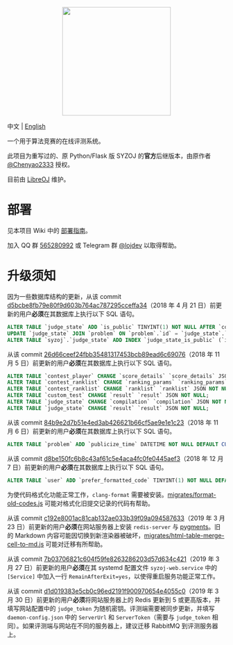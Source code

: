 <p align="center"><img src="static/self/syzoj.svg" width="250"></p>

中文 | [English](README.en.md)

一个用于算法竞赛的在线评测系统。

此项目为重写过的、原 Python/Flask 版 SYZOJ 的**官方**后继版本，由原作者 [@Chenyao2333](https://github.com/Chenyao2333) 授权。

目前由 [LibreOJ](https://loj.ac) 维护。

# 部署
见本项目 Wiki 中的 [部署指南](https://github.com/syzoj/syzoj/wiki/%E9%83%A8%E7%BD%B2%E6%8C%87%E5%8D%97)。

加入 QQ 群 [565280992](https://jq.qq.com/?_wv=1027&k=5JQZWwd) 或 Telegram 群 [@lojdev](https://t.me/lojdev) 以取得帮助。

# 升级须知
因为一些数据库结构的更新，从该 commit [d5bcbe8fb79e80f9d603b764ac787295cceffa34](https://github.com/syzoj/syzoj/commit/d5bcbe8fb79e80f9d603b764ac787295cceffa34)（2018 年 4 月 21 日）前更新的用户**必须**在其数据库上执行以下 SQL 语句。

```sql
ALTER TABLE `judge_state` ADD `is_public` TINYINT(1) NOT NULL AFTER `compilation`;
UPDATE `judge_state` JOIN `problem` ON `problem`.`id` = `judge_state`.`problem_id` SET `judge_state`.`is_public` = `problem`.`is_public`;
ALTER TABLE `syzoj`.`judge_state` ADD INDEX `judge_state_is_public` (`id`, `is_public`, `type_info`, `type`);
```

从该 commit [26d66ceef24fbb35481317453bcb89ead6c69076](https://github.com/syzoj/syzoj/commit/26d66ceef24fbb35481317453bcb89ead6c69076)（2018 年 11 月 5 日）前更新的用户**必须**在其数据库上执行以下 SQL 语句。

```sql
ALTER TABLE `contest_player` CHANGE `score_details` `score_details` JSON NOT NULL;
ALTER TABLE `contest_ranklist` CHANGE `ranking_params` `ranking_params` JSON NOT NULL;
ALTER TABLE `contest_ranklist` CHANGE `ranklist` `ranklist` JSON NOT NULL;
ALTER TABLE `custom_test` CHANGE `result` `result` JSON NOT NULL;
ALTER TABLE `judge_state` CHANGE `compilation` `compilation` JSON NOT NULL;
ALTER TABLE `judge_state` CHANGE `result` `result` JSON NOT NULL;
```

从该 commit [84b9e2d7b51e4ed3ab426621b66cf5ae9e1e1c23](https://github.com/syzoj/syzoj/commit/84b9e2d7b51e4ed3ab426621b66cf5ae9e1e1c23)（2018 年 11 月 6 日）前更新的用户**必须**在其数据库上执行以下 SQL 语句。

```sql
ALTER TABLE `problem` ADD `publicize_time` DATETIME NOT NULL DEFAULT CURRENT_TIMESTAMP AFTER `type`;
```

从该 commit [d8be150fc6b8c43af61c5e4aca4fc0fe0445aef3](https://github.com/syzoj/syzoj/commit/d8be150fc6b8c43af61c5e4aca4fc0fe0445aef3)（2018 年 12 月 7 日）前更新的用户**必须**在其数据库上执行以下 SQL 语句。

```sql
ALTER TABLE `user` ADD `prefer_formatted_code` TINYINT(1) NOT NULL DEFAULT 1 AFTER `public_email`;
```

为使代码格式化功能正常工作，`clang-format` 需要被安装。[migrates/format-old-codes.js](migrates/format-old-codes.js) 可能对格式化旧提交记录的代码有帮助。

从该 commit [c192e8001ac81cab132ae033b39f09a094587633](https://github.com/syzoj/syzoj/commit/c192e8001ac81cab132ae033b39f09a094587633)（2019 年 3 月 23 日）前更新的用户**必须**在网站服务器上安装 `redis-server` 与 [pygments](http://pygments.org/)。旧的 Markdown 内容可能因切换到新渲染器被破坏，[migrates/html-table-merge-cell-to-md.js](migrates/html-table-merge-cell-to-md.js) 可能对迁移有所帮助。

从该 commit [7b03706821c604f59fe8263286203d57d634c421](https://github.com/syzoj/syzoj/commit/7b03706821c604f59fe8263286203d57d634c421)（2019 年 3 月 27 日）前更新的用户**必须**在其 systemd 配置文件 `syzoj-web.service` 中的 `[Service]` 中加入一行 `RemainAfterExit=yes`，以使得重启服务功能正常工作。

从该 commit [d1d019383e5cb0c96ed2191f900970654e4055c0](https://github.com/syzoj/syzoj/commit/d1d019383e5cb0c96ed2191f900970654e4055c0)（2019 年 3 月 30 日）前更新的用户**必须**将网站服务器上的 Redis 更新到 5 或更高版本，并填写网站配置中的 `judge_token` 为随机密钥。评测端需要被同步更新，并填写 `daemon-config.json` 中的 `ServerUrl` 和 `ServerToken`（需要与 `judge_token` 相同）。如果评测端与网站在不同的服务器上，建议迁移 RabbitMQ 到评测服务器上。
